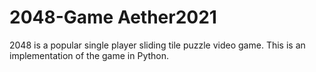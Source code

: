 # 2048-Game Aether2021
2048 is a popular single player sliding tile puzzle video game. This is an implementation of the game in Python.
